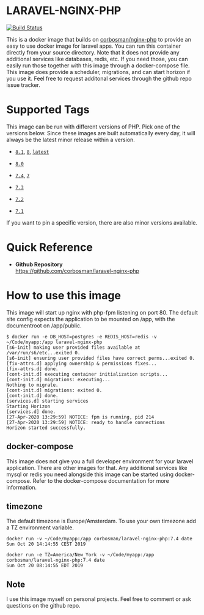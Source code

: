 # LARAVEL-NGINX-PHP

[![Build Status](https://travis-ci.org/corbosman/laravel-nginx-php.svg?branch=master)](https://travis-ci.org/corbosman/laravel-nginx-php)

This is a docker image that builds on [corbosman/nginx-php](https://hub.docker.com/repository/docker/corbosman/nginx-php) to provide an easy to use docker image for laravel apps. You can run this container directly from your source directory. Note that it does not provide any additional services like databases, redis, etc. If you need those, you can easily run those together with this image through a docker-compose file. This image does provide a scheduler, migrations, and can start horizon if you use it.  Feel free to request additonal services through the github repo issue tracker.

# Supported Tags

This image can be run with different versions of PHP. Pick one of the versions below. Since these images are built automatically every day, it will always be the latest minor release within a version.

* <code>[8.1](https://github.com/corbosman/laravel-nginx-php/blob/master/Dockerfile)</code>, <code>[8](https://github.com/corbosman/laravel-nginx-php/blob/master/Dockerfile)</code>, <code>[latest](https://github.com/corbosman/laravel-nginx-php/blob/master/Dockerfile)</code>

* <code>[8.0](https://github.com/corbosman/laravel-nginx-php/blob/master/Dockerfile)</code>

* <code>[7.4](https://github.com/corbosman/laravel-nginx-php/blob/master/Dockerfile)</code>, <code>[7](https://github.com/corbosman/laravel-nginx-php/blob/master/Dockerfile)</code>

* <code>[7.3](https://github.com/corbosman/laravel-nginx-php/blob/master/Dockerfile)</code>

* <code>[7.2](https://github.com/corbosman/laravel-nginx-php/blob/master/Dockerfile)</code>

* <code>[7.1](https://github.com/corbosman/laravel-nginx-php/blob/master/Dockerfile)</code>

If you want to pin a specific version, there are also minor versions available.

# Quick Reference

* **Github Repository**<br>
  https://github.com/corbosman/laravel-nginx-php


# How to use this image

This image will start up nginx with php-fpm listening on port 80.  The default site config expects the application to be mounted on /app, with the documentroot on /app/public.

 ```
$ docker run -e DB_HOST=postgres -e REDIS_HOST=redis -v ~/Code/myapp:/app laravel-nginx-php
 [s6-init] making user provided files available at /var/run/s6/etc...exited 0.
 [s6-init] ensuring user provided files have correct perms...exited 0.
 [fix-attrs.d] applying ownership & permissions fixes...
 [fix-attrs.d] done.
 [cont-init.d] executing container initialization scripts...
 [cont-init.d] migrations: executing... 
 Nothing to migrate.
 [cont-init.d] migrations: exited 0.
 [cont-init.d] done.
 [services.d] starting services
 Starting Horizon
 [services.d] done.
 [27-Apr-2020 13:29:59] NOTICE: fpm is running, pid 214
 [27-Apr-2020 13:29:59] NOTICE: ready to handle connections
 Horizon started successfully.
 ```

## docker-compose

This image does not give you a full developer environment for your laravel application. There are other images for that. Any additional services like mysql or redis you need alongside this image can be started using docker-compose.  Refer to the docker-compose documentation for more information. 

## timezone

The default timezone is Europe/Amsterdam. To use your own timezone add a TZ environment variable.

```
docker run -v ~/Code/myapp:/app corbosman/laravel-nginx-php:7.4 date
Sun Oct 20 14:14:55 CEST 2019
```

```
docker run -e TZ=America/New_York -v ~/Code/myapp:/app corbosman/laravel-nginx-php:7.4 date
Sun Oct 20 08:14:55 EDT 2019
```

##  Note
I use this image myself on personal projects. Feel free to comment or ask questions on the github repo. 
